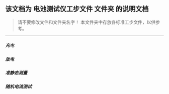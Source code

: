 ## 该文档为 电池测试仪工步文件 文件夹 的说明文档
>请不要修改文件和文件夹名字！
> 本文件夹中存放各标准工步文件，以供参考。
***
##### 充电

##### 放电

##### 准静态测量

##### 随机电流测试
